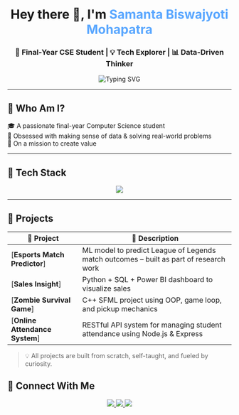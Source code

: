 <h1 align="center">Hey there 👋, I'm <span style="color:#58A6FF;">Samanta Biswajyoti Mohapatra</span></h1>
<h3 align="center">🚀 Final-Year CSE Student | 💡 Tech Explorer | 📊 Data-Driven Thinker</h3>

<p align="center">
  <img src="https://readme-typing-svg.herokuapp.com?font=Fira+Code&pause=1000&color=58A6FF&center=true&vCenter=true&width=550&lines=Final+Year+CSE+Student+👨‍💻;Aspiring+Data+Scientist+🔍;Full-Stack+Developer+In+Progress+💻;RBI%2FSEBI+Dreamer+🎯;Building+Useful+Things+With+Code+🛠️;Consistency+%3E+Talent+🔥" alt="Typing SVG" />
</p>

---

## 🧠 Who Am I?

🎓 A passionate final-year Computer Science student  
💭 Obsessed with making sense of data & solving real-world problems    
🌱 On a mission to create value

---

## 🚀 Tech Stack

<p align="center">
  <img src="https://skillicons.dev/icons?i=python,java,js,nodejs,react,express,mongodb,mysql,html,css,tailwind,git,vscode&perline=8" />
</p>

---

## 🧩 Projects

| 🌟 Project | 🚀 Description |
|-----------|----------------|
| [**Esports Match Predictor**] | ML model to predict League of Legends match outcomes – built as part of research work |
| [**Sales Insight**] | Python + SQL + Power BI dashboard to visualize sales |
| [**Zombie Survival Game**] | C++ SFML project using OOP, game loop, and pickup mechanics |
| [**Online Attendance System**] | RESTful API system for managing student attendance using Node.js & Express |

> 💡 All projects are built from scratch, self-taught, and fueled by curiosity.


## 🔗 Connect With Me

<p align="center">
  <a href="https://linkedin.com/in/mohapatrasamanta">
    <img src="https://img.shields.io/badge/LinkedIn-%230077B5.svg?&style=for-the-badge&logo=linkedin&logoColor=white" />
  </a>
  <a href="mailto:mohapatrasamanta25@gmail.com">
    <img src="https://img.shields.io/badge/Gmail-D14836?style=for-the-badge&logo=gmail&logoColor=white" />
  </a>
  <a href="https://github.com/Biswajyoti-08">
    <img src="https://img.shields.io/badge/GitHub-100000?style=for-the-badge&logo=github&logoColor=white" />
  </a>
</p>

